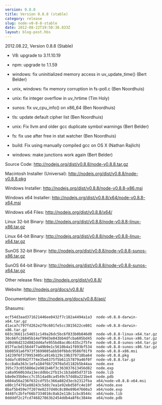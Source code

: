 ```yaml
---
version: 0.8.8
title: Version 0.8.8 (stable)
category: release
slug: node-v0-8-8-stable
date: 2012-08-22T19:50:38.833Z
layout: blog-post.hbs
---
```


2012.08.22, Version 0.8.8 (Stable)

* V8: upgrade to 3.11.10.19

* npm: upgrade to 1.1.59

* windows: fix uninitialized memory access in uv_update_time() (Bert Belder)

* unix, windows: fix memory corruption in fs-poll.c (Ben Noordhuis)

* unix: fix integer overflow in uv_hrtime (Tim Holy)

* sunos: fix uv_cpu_info() on x86_64 (Ben Noordhuis)

* tls: update default cipher list (Ben Noordhuis)

* unix: Fix llvm and older gcc duplicate symbol warnings (Bert Belder)

* fs: fix use after free in stat watcher (Ben Noordhuis)

* build: Fix using manually compiled gcc on OS X (Nathan Rajlich)

* windows: make junctions work again (Bert Belder)


Source Code: http://nodejs.org/dist/v0.8.8/node-v0.8.8.tar.gz

Macintosh Installer (Universal): http://nodejs.org/dist/v0.8.8/node-v0.8.8.pkg

Windows Installer: http://nodejs.org/dist/v0.8.8/node-v0.8.8-x86.msi

Windows x64 Installer: http://nodejs.org/dist/v0.8.8/x64/node-v0.8.8-x64.msi

Windows x64 Files: http://nodejs.org/dist/v0.8.8/x64/

Linux 32-bit Binary: http://nodejs.org/dist/v0.8.8/node-v0.8.8-linux-x86.tar.gz

Linux 64-bit Binary: http://nodejs.org/dist/v0.8.8/node-v0.8.8-linux-x64.tar.gz

SunOS 32-bit Binary: http://nodejs.org/dist/v0.8.8/node-v0.8.8-sunos-x86.tar.gz

SunOS 64-bit Binary: http://nodejs.org/dist/v0.8.8/node-v0.8.8-sunos-x64.tar.gz

Other release files: http://nodejs.org/dist/v0.8.8/

Website: http://nodejs.org/docs/v0.8.8/

Documentation: http://nodejs.org/docs/v0.8.8/api/

Shasums:

```
ecf54d3aad371621446ee0432f7c182a4494a1a3  node-v0.8.8-darwin-x64.tar.gz
d1aca7c797fd262e2f0c601fe5cc3815622ce801  node-v0.8.8-darwin-x86.tar.gz
603c36611c54651c149a26dc5bc6f833b0b846d0  node-v0.8.8-linux-x64.tar.gz
30c66fc26845b14ef99d3e043bb4dfcba605bd45  node-v0.8.8-linux-x86.tar.gz
cd0d46d232d882dd4afe955bd8acd6c435c2f5fe  node-v0.8.8-sunos-x64.tar.gz
857facbd156d4f7a49b9e1c5610b4a1f893bf534  node-v0.8.8-sunos-x86.tar.gz
bb08591a6f973f3699085abb50f6bdc9586f01f9  node-v0.8.8-x86.msi
14239f6f379953405ca914b129c19b379718ba64  node-v0.8.8.pkg
5ddafc059d2f774e35e6375f5b61157879a46f0f  node-v0.8.8.tar.gz
6cc8a0a363c1efa184f6b72970a5d1182b5b44aa  node.exe
395c73c055886e2e981b46f3c363837613456d82  node.exp
ca8a9560b3da13ecddbbc2fb15c1b3ab85d7371b  node.lib
b8e0e35b0ecc7c3514ad8ca4549c57dd8a221be4  node.pdb
b604a56a236f632cdf55c366a882d3ecb2312fba  x64/node-v0.8.8-x64.msi
e80c1f4791e80243c5ddc7ea1e92ebd58fc4e10f  x64/node.exe
8baf5b459e7f2074e0237d40c8c80e89b47660a3  x64/node.exp
4448fc2bfef66b7334016c0ab2e118c1cbc8544c  x64/node.lib
0ddddf2c2fcd746827863b2454ddb4a8f6c3844e  x64/node.pdb
```
